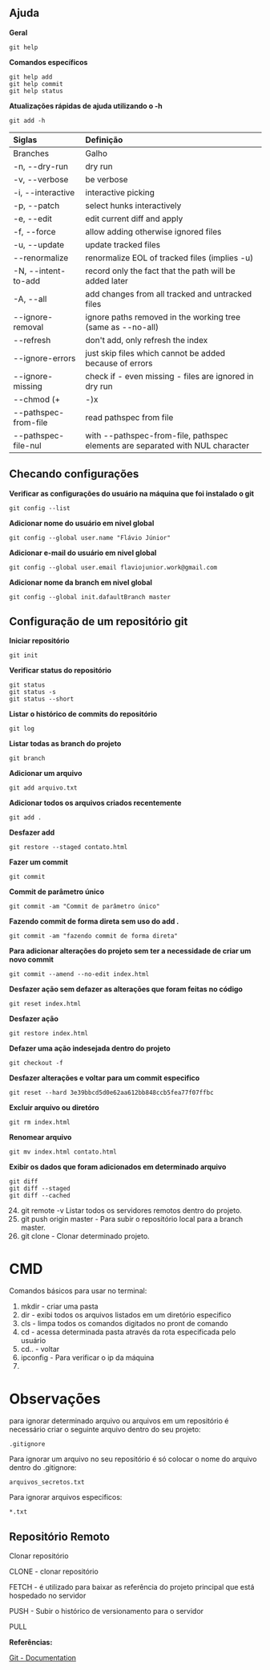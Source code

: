 ## Ajuda

**Geral**
```
git help
```

**Comandos específicos**
```
git help add
git help commit
git help status
```

**Atualizações rápidas de ajuda utilizando o -h**
```
git add -h
```

  Siglas  | Definição |
:---------|:----------|
 Branches | Galho
 -n, --dry-run         | dry run
 -v, --verbose         | be verbose
 -i, --interactive     | interactive picking
 -p, --patch           | select hunks interactively
 -e, --edit            | edit current diff and apply
 -f, --force           | allow adding otherwise ignored files
 -u, --update          | update tracked files
 --renormalize         | renormalize EOL of tracked files (implies -u)
 -N, --intent-to-add   | record only the fact that the path will be added later
 -A, --all             | add changes from all tracked and untracked files
 --ignore-removal      | ignore paths removed in the working tree (same as --no-all)
 --refresh             | don't add, only refresh the index
 --ignore-errors       | just skip files which cannot be added because of errors
 --ignore-missing      | check if - even missing - files are ignored in dry run
 --chmod (+|-)x        | override the executable bit of the listed files
 --pathspec-from-file <file> | read pathspec from file
 --pathspec-file-nul   | with --pathspec-from-file, pathspec elements are separated with NUL character

## Checando configurações 
**Verificar as configurações do usuário na máquina que foi instalado o git**
```
git config --list
```
**Adicionar nome do usuário em nivel global**
```
git config --global user.name "Flávio Júnior"
```
**Adicionar e-mail do usuário em nivel global**
```
git config --global user.email flaviojunior.work@gmail.com
```
**Adicionar nome da branch em nivel global**
```
git config --global init.dafaultBranch master
```

## Configuração de um repositório git
**Iniciar repositório**
```
git init
```
**Verificar status do repositório**
```
git status
git status -s 
git status --short
```
**Listar o histórico de commits do repositório**
```
git log
```
**Listar todas as branch do projeto**
```
git branch
```
**Adicionar um arquivo**
```
git add arquivo.txt
```
**Adicionar todos os arquivos criados recentemente**
```
git add .
```
**Desfazer add**
```
git restore --staged contato.html
```
**Fazer um commit**
```
git commit
```
**Commit de parâmetro único**
```
git commit -am "Commit de parâmetro único"
```
**Fazendo commit de forma direta sem uso do add .**
```
git commit -am "fazendo commit de forma direta"
```
**Para adicionar alterações do projeto sem ter a necessidade de criar um novo commit**
```
git commit --amend --no-edit index.html
```
**Desfazer ação sem defazer as alterações que foram feitas no código**
```
git reset index.html
```
**Desfazer ação**
```
git restore index.html
```
**Defazer uma ação indesejada dentro do projeto**
```
git checkout -f 
```
**Desfazer alterações e voltar para um commit especifico**
```
git reset --hard 3e39bbcd5d0e62aa612bb848ccb5fea77f07ffbc
```
**Excluir arquivo ou diretóro**
```
git rm index.html
```
**Renomear arquivo** 
````
git mv index.html contato.html
````
**Exibir os dados que foram adicionados em determinado arquivo**
```
git diff
git diff --staged
git diff --cached
```

24. git remote -v Listar todos os servidores remotos dentro do projeto.
26. git push origin master - Para subir o repositório local para a branch master.
27. git clone - Clonar determinado projeto.

# CMD
Comandos básicos para usar no terminal:
1. mkdir - criar uma pasta
2. dir - exibi todos os arquivos listados em um diretório especifico
3. cls - limpa todos os comandos digitados no pront de comando
4. cd - acessa determinada pasta através da rota especificada pelo usuário
6. cd.. - voltar 
7. ipconfig - Para verificar o ip da máquina
8. 

# Observações
para ignorar determinado arquivo ou arquivos em um repositório é necessário criar o seguinte arquivo dentro do seu projeto:

 ``` .gitignore ```
 
 Para ignorar um arquivo no seu repositório é só colocar o nome do arquivo dentro do .gitignore:
 
 ``` arquivos_secretos.txt ```
 
 Para ignorar arquivos especificos:
 
 ``` *.txt ```
 
 ## Repositório Remoto
 Clonar repositório
 
 CLONE - clonar repositório
 
 FETCH - é utilizado para baixar as referência do projeto principal que está hospedado no servidor
 
 PUSH - Subir o histórico de versionamento para o servidor 
 
 PULL
 
**Referências:**

[Git - Documentation](https://git-scm.com/doc)

